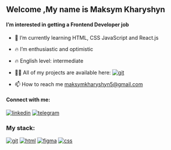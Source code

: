 <h2>Welcome ,My name is Maksym Kharyshyn</h2>
<h4>I’m interested in getting a Frontend Developer job</h4>

- 🌱 I’m currently learning HTML, CSS JavaScript and React.js 
- 🔥 I’m enthusiastic and optimistic 
- 🔥 English level: intermediate
- 👨‍💻 All of my projects are available here: <a href="https://github.com/MaksKharyshyn?tab=repositories"><img src="https://img.shields.io/badge/Git-555?logo=git&style=for-the-badge" alt="git" title="Git" /></a> 

- 📫 How to reach me maksymkharyshyn5@gmail.com

<h4 align="left">Connect with me:</h4>
<p align="left">
  <a href="https://www.linkedin.com/in/yevhen-berestian-62007714b/"><img src="https://img.shields.io/badge/Linkedin-blue?logo=linkedin&style=for-the-badge" alt="linkedin" title="Linkedin" /></a>
  <a href="https://t.me/jberestian"><img src="https://img.shields.io/badge/Telegram-555?logo=telegram&style=for-the-badge" alt="telegram" title="Telegram" /></a>
</p>

<h3 align="left">My stack:</h3>
<p align="left">
  <a href="https://git-scm.com/"><img src="https://img.shields.io/badge/Git-555?logo=git&style=for-the-bhadge" alt="git" title="Git" /></a> 
  <a href="https://html.com"> <img src="https://img.shields.io/badge/html-555?logo=html&style=for-the-badge" alt="html" title="HTML" /></a>
  <a href="https://www.figma.com/"> <img src="https://img.shields.io/badge/Figma-555?logo=figma&style=for-the-badge" alt="figma" title="Figma" /></a>
  <a href="https://www.css.com/"> <img src="https://img.shields.io/badge/css-555?logo=figma&style=for-the-badge" alt="css" title="CSS" /></a>
</p>
